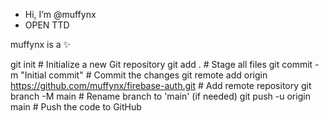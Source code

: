 - Hi, I’m @muffynx
- OPEN TTD



muffynx is a ✨


git init  # Initialize a new Git repository
git add .  # Stage all files
git commit -m "Initial commit"  # Commit the changes
git remote add origin https://github.com/muffynx/firebase-auth.git  # Add remote repository
git branch -M main  # Rename branch to 'main' (if needed)
git push -u origin main  # Push the code to GitHub
